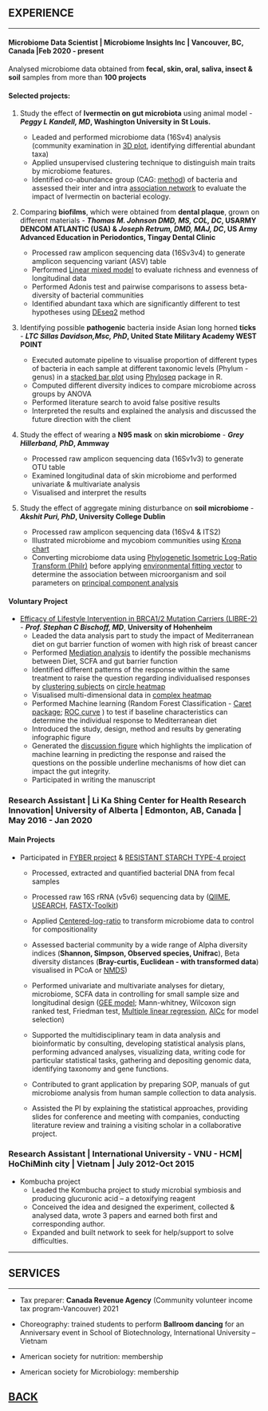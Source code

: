 ## EXPERIENCE

---
#### Microbiome Data Scientist | Microbiome Insights Inc | Vancouver, BC, Canada |Feb 2020 - present

Analysed microbiome data obtained from **fecal, skin, oral, saliva, insect & soil** samples from more than **100 projects** 
#### Selected projects:
1. Study the effect of **Ivermectin on gut microbiota** using animal model - **_Peggy L Kandell, MD_, Washington University in St Louis.**
   -  Leaded and performed microbiome data (16Sv4) analysis (community examination in [3D plot](http://www.sthda.com/english/wiki/impressive-package-for-3d-and-4d-graph-r-software-and-data-visualization), identifying differential abundant taxa)
   -  Applied unsupervised clustering technique to distinguish main traits by microbiome features.
   -  Identified co-abundance group (CAG: [method](https://link.springer.com/article/10.1186/s40168-020-00887-w;)) of bacteria and assessed their inter and intra [association network](https://cytoscape.org/) to evaluate the impact of Ivermectin on bacterial ecology.

2. Comparing **biofilms**, which were obtained from **dental plaque**, grown on different materials - **_Thomas M. Johnson DMD, MS, COL, DC_, USARMY DENCOM ATLANTIC (USA) & _Joseph Retrum, DMD, MAJ, DC_, US Army Advanced Education in Periodontics, Tingay Dental Clinic**
   - Processed raw amplicon sequencing data (16Sv3v4) to generate amplicon sequencing variant (ASV) table 
   - Performed [Linear mixed model](https://cran.r-project.org/web/packages/lme4/vignettes/lmer.pdf) to evaluate richness and evenness of longitudinal data
   - Performed Adonis test and pairwise comparisons to assess beta-diversity of bacterial communities
   - Identified abundant taxa which are significantly different to test hypotheses using [DEseq2](https://genomebiology.biomedcentral.com/articles/10.1186/s13059-014-0550-8) method 
 3. Identifying possible **pathogenic** bacteria inside Asian long horned **ticks** - **_LTC Sillas Davidson,Msc, PhD_, United State Military Academy WEST POINT**
      - Executed automate pipeline to visualise proportion of different types of bacteria in each sample at different taxonomic levels (Phylum - genus) in a [stacked bar plot](https://www.r-graph-gallery.com/stacked-barplot.html) using [Phyloseq](https://joey711.github.io/phyloseq/) package in R. 
      - Computed different diversity indices to compare microbiome across groups by ANOVA
      - Performed literature search to avoid false positive results
      - Interpreted the results and explained the analysis and discussed the future direction with the client
4. Study the effect of wearing a **N95 mask** on **skin microbiome** - **_Grey Hillerband, PhD_, Ammway**
   - Processed raw amplicon sequencing data (16Sv1v3) to generate OTU table 
   - Examined longitudinal data of skin microbiome and performed univariate & multivariate analysis
   - Visualised and interpret the results
5. Study the effect of aggregate mining disturbance on **soil microbiome** - **_Akshit Puri, PhD_, University College Dublin**
   - Processed raw amplicon sequencing data (16Sv4 & ITS2)
   - Illustrated microbiome and mycobiom communities using [Krona chart](https://bmcbioinformatics.biomedcentral.com/articles/10.1186/1471-2105-12-385)
   - Converting microbiome data using [Phylogenetic Isometric Log-Ratio Transform (Philr)](https://bioconductor.org/packages/release/bioc/html/philr.html) before applying [environmental fitting vector](https://www.rdocumentation.org/packages/vegan/versions/2.4-2/topics/envfit) to determine the association between microorganism and soil parameters on [principal component analysis](https://www.nature.com/articles/nmeth.4346)


#### Voluntary Project 

+ [Efficacy of Lifestyle Intervention in BRCA1/2 Mutation Carriers (LIBRE-2)](https://clinicaltrials.gov/ct2/show/NCT02516540) - _**Prof. Stephan C Bischoff, MD**_, **University of Hohenheim** 
    - Leaded the data analysis part to study the impact of Mediterranean diet on gut barrier function of women with high risk of breast cancer
    - Performed [Mediation analysis](https://cran.r-project.org/web/packages/mediation/vignettes/mediation.pdf) to identify the possible mechanisms between Diet, SCFA and gut barrier function
    - Identified different patterns of the response within the same treatment to raise the question regarding individualised responses by [clustering subjects](https://www.rdocumentation.org/packages/factoextra/versions/1.0.7/topics/fviz_dend) on [circle heatmap](https://jokergoo.github.io/circlize_book/book/circos-heatmap.html)
    - Visualised multi-dimensional data in [complex heatmap](https://jokergoo.github.io/ComplexHeatmap-reference/book/) 
    - Performed Machine learning (Random Forest Classification - [Caret package](https://cran.r-project.org/web/packages/caret/vignettes/caret.html); [ROC curve](https://cran.r-project.org/web/packages/ROSE/ROSE.pdf) ) to test if baseline characteristics can determine the individual response to Mediterranean diet
    - Introduced the study, design, method and results by generating infographic figure
    - Generated the [discussion figure](https://biorender.com/) which highlights the implication of machine learning in predicting the response and raised the questions on the possible underline mechanisms of how diet can impact the gut integrity. 
    - Participated in writing the manuscript

     
### Research Assistant | Li Ka Shing Center for Health Research Innovation| University of Alberta | Edmonton, AB, Canada | May 2016 - Jan 2020

#### Main Projects
 
- Participated in  [FYBER project](https://clinicaltrials.gov/ct2/show/NCT02322112) & [RESISTANT STARCH TYPE-4 project](https://clinicaltrials.gov/ct2/show/NCT03255603)
   - Processed, extracted and quantified bacterial DNA from fecal samples

   - Processed raw 16S rRNA (v5v6) sequencing data by ([QIIME](http://qiime.org/), [USEARCH](https://www.drive5.com/usearch/), [FASTX-Toolkit](http://hannonlab.cshl.edu/fastx_toolkit/))
   - Applied [Centered-log-ratio](https://www.ncbi.nlm.nih.gov/pmc/articles/PMC5695134/) to transform microbiome data to control for compositionality 
  
   - Assessed bacterial community by a wide range of Alpha diversity indices (**Shannon, Simpson, Observed species, Unifrac**), Beta diversity distances (**Bray-curtis, Euclidean - with transformed data**) visualised in PCoA or [NMDS](https://mb3is.megx.net/gustame/dissimilarity-based-methods/nmds))
   
   - Performed univariate and multivariate analyses for dietary, microbiome, SCFA data in controlling for small sample size and longitudinal design ([GEE model](https://www.jstatsoft.org/article/view/v015i02); Mann-whitney, Wilcoxon sign ranked test, Friedman test, [Multiple linear regression](https://www.investopedia.com/terms/m/mlr.asp), [AICc](https://www.rdocumentation.org/packages/AICcmodavg/versions/2.3-1/topics/AICc) for model selection)

   - Supported the multidisciplinary team in data analysis and bioinformatic by consulting, developing statistical analysis plans, performing advanced analyses, visualizing data, writing code for particular statistical tasks, gathering and depositing genomic data, identifying taxonomy and gene functions.
   
   - Contributed to grant application by preparing SOP, manuals of gut microbiome analysis from human sample collection to data analysis.
 
   - Assisted the PI by explaining the statistical approaches, providing slides for conference and meeting with companies, conducting literature review and training a visiting scholar in a collaborative project.
      

### Research Assistant | International University - VNU - HCM| HoChiMinh city | Vietnam | July 2012-Oct 2015

-  Kombucha project
   -  Leaded the Kombucha project to study microbial symbiosis and producing glucuronic acid – a detoxifying reagent
   -  Conceived the idea and designed the experiment, collected & analysed data, wrote 3 papers and earned both first and corresponding author.
   -  Expanded and built network to seek for help/support to solve difficulties. 


---
## SERVICES
---


- Tax preparer: **Canada Revenue Agency** (Community volunteer income tax program-Vancouver) 2021

- Choreography: trained students to perform **Ballroom dancing** for an Anniversary event in School of Biotechnology, International University – Vietnam

- American society for nutrition: membership

- American society for Microbiology: membership



## [BACK](https://biokhoi.github.io/)

